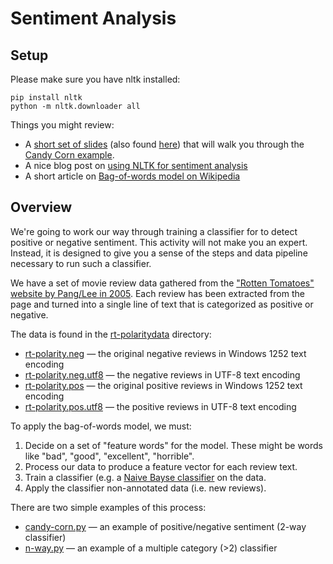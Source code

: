 # Sentiment Analysis #

## Setup ##

Please make sure you have nltk installed:

    pip install nltk
    python -m nltk.downloader all

Things you might review:
    
  * A [short set of slides](http://courses.ischool.berkeley.edu/ds205/f14/sentiment-analysis.xhtml) (also found [here](sentiment-analysis.xhtml)) that will walk you through the [Candy Corn example](candy-corn.py).
  * A nice blog post on [using NLTK for sentiment analysis](http://www.laurentluce.com/posts/twitter-sentiment-analysis-using-python-and-nltk/)
  * A short article on [Bag-of-words model on Wikipedia](http://en.wikipedia.org/wiki/Bag-of-words_model)
  
  
## Overview ##

We're going to work our way through training a classifier for to detect positive or negative sentiment.  This activity
will not make you an expert.  Instead, it is designed to give you a sense of the steps and data pipeline
necessary to run such a classifier.

We have a set of movie review data gathered from the ["Rotten Tomatoes" website by Pang/Lee in 2005](http://www.cs.cornell.edu/People/pabo/movie-review-data/).  Each review has
been extracted from the page and turned into a single line of text that is categorized as positive or negative.

The data is found in the [rt-polaritydata](rt-polaritydata/) directory:

   * [rt-polarity.neg](rt-polarity.neg) — the original negative reviews in Windows 1252 text encoding
   * [rt-polarity.neg.utf8](rt-polarity.neg.utf8) — the negative reviews in UTF-8 text encoding
   * [rt-polarity.pos](rt-polarity.pos) — the original positive reviews in Windows 1252 text encoding
   * [rt-polarity.pos.utf8](rt-polarity.pos.utf8) — the positive reviews in UTF-8 text encoding
   
To apply the bag-of-words model, we must:

  1. Decide on a set of "feature words" for the model.  These might be words like "bad", "good", "excellent", "horrible".
  2. Process our data to produce a feature vector for each review text.
  3. Train a classifier (e.g. a [Naive Bayse classifier](http://en.wikipedia.org/wiki/Naive_Bayes_classifier) on the data.
  4. Apply the classifier non-annotated data (i.e. new reviews).
  
There are two simple examples of this process:

   * [candy-corn.py](candy-corn.py) — an example of positive/negative sentiment (2-way classifier)
   * [n-way.py](n-way.py) — an example of a multiple category (>2) classifier
   
   
